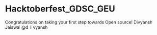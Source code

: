 # Hacktoberfest_GDSC_GEU
Congratulations on taking your first step towards Open source!
Divyansh Jaiswal
@d_i_vyansh
